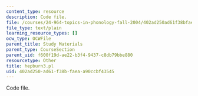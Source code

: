 ```yaml
---
content_type: resource
description: Code file.
file: /courses/24-964-topics-in-phonology-fall-2004/402ad250ad61f38bfaeaa90ccbf43545_hepburn3.pl
file_type: text/plain
learning_resource_types: []
ocw_type: OCWFile
parent_title: Study Materials
parent_type: CourseSection
parent_uid: f600f19d-ae22-b3f4-9437-c8db79bbe880
resourcetype: Other
title: hepburn3.pl
uid: 402ad250-ad61-f38b-faea-a90ccbf43545
---
```

Code file.

